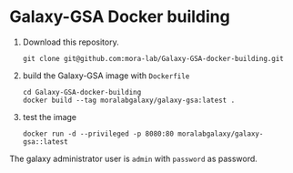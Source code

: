 # Galaxy-GSA Docker building

1. Download this repository.

   ```shell
   git clone git@github.com:mora-lab/Galaxy-GSA-docker-building.git
   ```

   

2. build the Galaxy-GSA image with `Dockerfile`

   ```shell
   cd Galaxy-GSA-docker-building
   docker build --tag moralabgalaxy/galaxy-gsa:latest .
   ```

3. test the image

   ```shell
   docker run -d --privileged -p 8080:80 moralabgalaxy/galaxy-gsa::latest
   ```



The galaxy administrator  user is `admin` with `password` as password.

